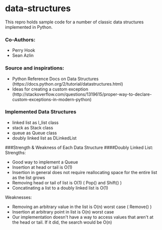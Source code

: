 data-structures
===============

<p>This repro holds sample code for a number of classic data structures implemented in Python.</p>

<h3>Co-Authors:</h3> 
<ul><li>Perry Hook</li><li>Sean Azlin</li></ul>
<h3>Source and inspirations:</h3><ul>
<li>Python Reference Docs on Data Structures (https://docs.python.org/2/tutorial/datastructures.html)</li>
<li>Ideas for creating a custom exception (http://stackoverflow.com/questions/1319615/proper-way-to-declare-custom-exceptions-in-modern-python)</li>
</ul>
<h3>Implemented Data Structures</h3>
<ul><li>linked list as l_list class</li>
<li>stack as Stack class</li>
<li>queue as Queue class</li>
<li>doubly linked list as DLinkedList</li>
</ul>

###Strength & Weakness of Each Data Structure
####Doubly Linked List:
Strengths:
* Good way to implement a Queue
* Insertion at head or tail is O(1)
* Insertion in general does not require reallocating space for the entire list as the list grows
* Removing head or tail of list is O(1) ( Pop() and Shift() )
* Concatinating a list to a doubly linked list is O(1)

Weaknesses:
* Removing an arbitrary value in the list is O(n) worst case ( Remove() )
* Insertion at arbitrary point in list is O(n) worst case
* Our implementation doesn't have a way to access values that aren't at the head or tail. If it did, the search would be O(n)
